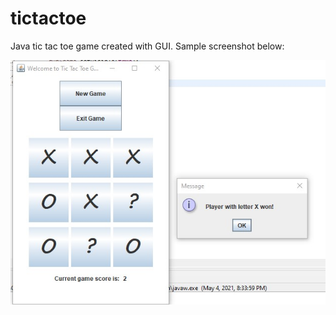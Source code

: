 # tictactoe
Java tic tac toe game created with GUI. Sample screenshot below: 






![alt text](https://github.com/RoBhagat1/tictactoe/blob/main/TicTacToeSample.jpg)
